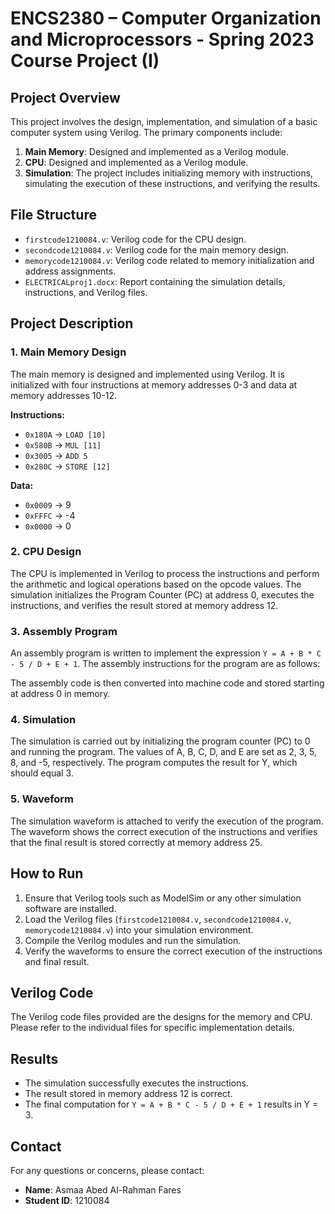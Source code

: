 # ENCS2380 – Computer Organization and Microprocessors - Spring 2023 Course Project (I)

## Project Overview
This project involves the design, implementation, and simulation of a basic computer system using Verilog. The primary components include:

1. **Main Memory**: Designed and implemented as a Verilog module.
2. **CPU**: Designed and implemented as a Verilog module.
3. **Simulation**: The project includes initializing memory with instructions, simulating the execution of these instructions, and verifying the results.

## File Structure

- `firstcode1210084.v`: Verilog code for the CPU design.
- `secondcode1210084.v`: Verilog code for the main memory design.
- `memorycode1210084.v`: Verilog code related to memory initialization and address assignments.
- `ELECTRICALproj1.docx`: Report containing the simulation details, instructions, and Verilog files.

## Project Description

### 1. **Main Memory Design**  
The main memory is designed and implemented using Verilog. It is initialized with four instructions at memory addresses 0-3 and data at memory addresses 10-12.

**Instructions:**
- `0x180A` → `LOAD [10]`
- `0x580B` → `MUL [11]`
- `0x3005` → `ADD 5`
- `0x280C` → `STORE [12]`

**Data:**
- `0x0009` → 9
- `0xFFFC` → -4
- `0x0000` → 0

### 2. **CPU Design**  
The CPU is implemented in Verilog to process the instructions and perform the arithmetic and logical operations based on the opcode values. The simulation initializes the Program Counter (PC) at address 0, executes the instructions, and verifies the result stored at memory address 12.

### 3. **Assembly Program**  
An assembly program is written to implement the expression `Y = A + B * C - 5 / D + E + 1`. The assembly instructions for the program are as follows:


The assembly code is then converted into machine code and stored starting at address 0 in memory.

### 4. **Simulation**  
The simulation is carried out by initializing the program counter (PC) to 0 and running the program. The values of A, B, C, D, and E are set as 2, 3, 5, 8, and -5, respectively. The program computes the result for Y, which should equal 3.

### 5. **Waveform**  
The simulation waveform is attached to verify the execution of the program. The waveform shows the correct execution of the instructions and verifies that the final result is stored correctly at memory address 25.

## How to Run

1. Ensure that Verilog tools such as ModelSim or any other simulation software are installed.
2. Load the Verilog files (`firstcode1210084.v`, `secondcode1210084.v`, `memorycode1210084.v`) into your simulation environment.
3. Compile the Verilog modules and run the simulation.
4. Verify the waveforms to ensure the correct execution of the instructions and final result.

## Verilog Code

The Verilog code files provided are the designs for the memory and CPU. Please refer to the individual files for specific implementation details.

## Results

- The simulation successfully executes the instructions.
- The result stored in memory address 12 is correct.
- The final computation for `Y = A + B * C - 5 / D + E + 1` results in Y = 3.

## Contact

For any questions or concerns, please contact:

- **Name**: Asmaa Abed Al-Rahman Fares
- **Student ID**: 1210084


